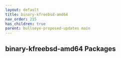 ```yaml
---
layout: default
title: binary-kfreebsd-amd64
nav_order: 215
has_children: true
parent: bullseye-proposed-updates main
---
```


## binary-kfreebsd-amd64 Packages
